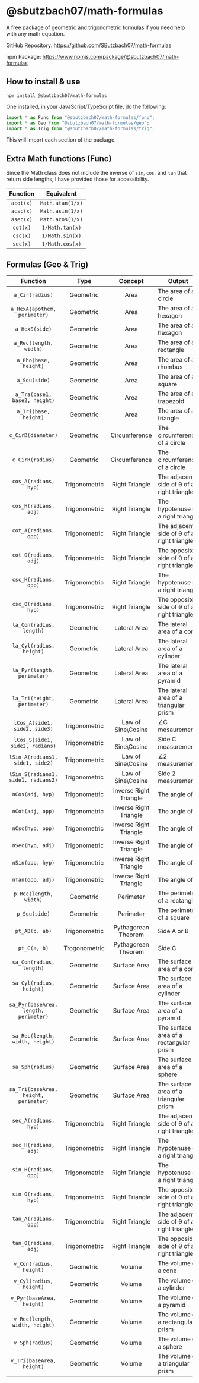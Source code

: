 # @sbutzbach07/math-formulas

A free package of geometric and trigonometric formulas if you need help with any math equation.

GitHub Repository: <https://github.com/SButzbach07/math-formulas>

npm Package: <https://www.npmjs.com/package/@sbutzbach07/math-formulas>

## How to install & use

`npm install @sbutzbach07/math-formulas`

One installed, in your JavaScript/TypeScript file, do the following:

```js
import * as Func from "@sbutzbach07/math-formulas/func";
import * as Geo from "@sbutzbach07/math-formulas/geo";
import * as Trig from "@sbutzbach07/math-formulas/trig";
```

This will import each section of the package.

## Extra Math functions (Func)

Since the Math class does not include the inverse of `sin`, `cos`, and `tan` that return side lengths, I have provided those for accessibility.

|Function|Equivalent|
|:-:|:-:|
|`acot(x)`|`Math.atan(1/x)`|
|`acsc(x)`|`Math.asin(1/x)`|
|`asec(x)`|`Math.acos(1/x)`|
|`cot(x)`|`1/Math.tan(x)`|
|`csc(x)`|`1/Math.sin(x)`|
|`sec(x)`|`1/Math.cos(x)`|

## Formulas (Geo & Trig)

|Function|Type|Concept|Output|
|:-:|:-:|:-:|-|
|`a_Cir(radius)`|Geometric|Area|The area of a circle|
|`a_HexA(apothem, perimeter)`|Geometric|Area|The area of a hexagon|
|`a_HexS(side)`|Geometric|Area|The area of a hexagon|
|`a_Rec(length, width)`|Geometric|Area|The area of a rectangle|
|`a_Rho(base, height)`|Geometric|Area|The area of a rhombus|
|`a_Squ(side)`|Geometric|Area|The area of a square|
|`a_Tra(base1, base2, height)`|Geometric|Area|The area of a trapezoid|
|`a_Tri(base, height)`|Geometric|Area|The area of a triangle|
|`c_CirD(diameter)`|Geometric|Circumference|The circumference of a circle|
|`c_CirR(radius)`|Geometric|Circumference|The circumference of a circle|
|`cos_A(radians, hyp)`|Trigonometric|Right Triangle|The adjacent side of &theta; of a right triangle|
|`cos_H(radians, adj)`|Trigonometric|Right Triangle|The hypotenuse of a right triangle|
|`cot_A(radians, opp)`|Trigonometric|Right Triangle|The adjacent side of &theta; of a right triangle|
|`cot_O(radians, adj)`|Trigonometric|Right Triangle|The opposite side of &theta; of a right triangle|
|`csc_H(radians, opp)`|Trigonometric|Right Triangle|The hypotenuse of a right triangle|
|`csc_O(radians, hyp)`|Trigonometric|Right Triangle|The opposite side of &theta; of a right triangle|
|`la_Con(radius, length)`|Geometric|Lateral Area|The lateral area of a cone|
|`la_Cyl(radius, height)`|Geometric|Lateral Area|The lateral area of a cylinder|
|`la_Pyr(length, perimeter)`|Geometric|Lateral Area|The lateral area of a pyramid|
|`la_Tri(height, perimeter)`|Geometric|Lateral Area|The lateral area of a triangular prism|
|`lCos_A(side1, side2, side3)`|Trigonometric|Law of Sine\Cosine|&angle;C mesaurement|
|`lCos_S(side1, side2, radians)`|Trigonometric|Law of Sine\Cosine|Side C measurement|
|`lSin_A(radians1, side1, side2)`|Trigonometric|Law of Sine\Cosine|&angle;2 measurement|
|`lSin_S(radians1, side1, radians2)`|Trigonometric|Law of Sine\Cosine|Side 2 measurement|
|`nCos(adj, hyp)`|Trigonometric|Inverse Right Triangle|The angle of &theta;|
|`nCot(adj, opp)`|Trigonometric|Inverse Right Triangle|The angle of &theta;|
|`nCsc(hyp, opp)`|Trigonometric|Inverse Right Triangle|The angle of &theta;|
|`nSec(hyp, adj)`|Trigonometric|Inverse Right Triangle|The angle of &theta;|
|`nSin(opp, hyp)`|Trigonometric|Inverse Right Triangle|The angle of &theta;|
|`nTan(opp, adj)`|Trigonometric|Inverse Right Triangle|The angle of &theta;|
|`p_Rec(length, width)`|Geometric|Perimeter|The perimeter of a rectangle|
|`p_Squ(side)`|Geometric|Perimeter|The perimeter of a square|
|`pt_AB(c, ab)`|Trigonometric|Pythagorean Theorem|Side A or B|
|`pt_C(a, b)`|Trogonometric|Pythagorean Theorem|Side C|
|`sa_Con(radius, length)`|Geometric|Surface Area|The surface area of a cone|
|`sa_Cyl(radius, height)`|Geometric|Surface Area|The surface area of a cylinder|
|`sa_Pyr(baseArea, length, perimeter)`|Geometric|Surface Area|The surface area of a pyramid|
|`sa_Rec(length, width, height)`|Geometric|Surface Area|The surface area of a rectangular prism|
|`sa_Sph(radius)`|Geometric|Surface Area|The surface area of a sphere|
|`sa_Tri(baseArea, height, perimeter)`|Geometric|Surface Area|The surface area of a triangular prism|
|`sec_A(radians, hyp)`|Trigonometric|Right Triangle|The adjacent side of &theta; of a right triangle|
|`sec_H(radians, adj)`|Trigonometric|Right Triangle|The hypotenuse of a right triangle|
|`sin_H(radians, opp)`|Trigonometric|Right Triangle|The hypotenuse of a right triangle|
|`sin_O(radians, hyp)`|Trigonometric|Right Triangle|The opposite side of &theta; of a right triangle|
|`tan_A(radians, opp)`|Trigonometric|Right Triangle|The adjacent side of &theta; of a right triangle|
|`tan_O(radians, adj)`|Trigonometric|Right Triangle|The opposide side of &theta; of a right triangle|
|`v_Con(radius, height)`|Geometric|Volume|The volume of a cone|
|`v_Cyl(radius, height)`|Geometric|Volume|The volume of a cylinder|
|`v_Pyr(baseArea, height)`|Geometric|Volume|The volume of a pyramid|
|`v_Rec(length, width, height)`|Geometric|Volume|The volume of a rectangular prism|
|`v_Sph(radius)`|Geometric|Volume|The volume of a sphere|
|`v_Tri(baseArea, height)`|Geometric|Volume|The volume of a triangular prism|
